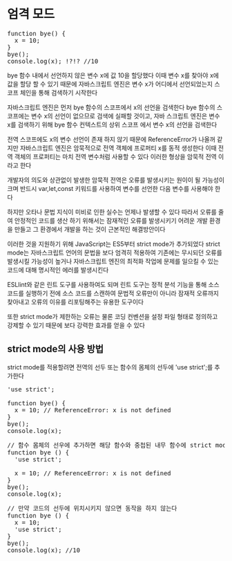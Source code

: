 # 엄격 모드

<pre>
function bye() {
  x = 10;
}
bye();
console.log(x); !?!? //10
</pre>

bye 함수 내에서 선언하지 않은 변수 x에 값 10을 할당했다 이때 변수 x를 찾아야 x에 값을 할당 할 수 있기 때문에 자바스크립트 엔진은 변수 x가 어디에서 선언되었는지 스코프 체인을 통해 검색하기 시작한다 

자바스크립트 엔진은 먼저 bye 함수의 스코프에서 x의 선언을 검색한다 bye 함수의 스코프에는 변수 x의 선언이 없으므로 검색에 실패할 것이고, 자바 스크립트 엔진은 변수 x를 검색하기 위해 bye 함수 컨텍스트의 상위 스코프 에서 변수 x의 선언을 검색한다 

전역 스코프에도 x의 변수 선언이 존재 하지 않기 때문에 ReferenceError가 나올꺼 같지만 자바스크립트 엔진은 암묵적으로 전역 객체에 프로퍼티 x를 동적 생성한다 이때 전역 객체의 프로퍼티는 마치 전역 변수처럼 사용할 수 있다 이러한 형상을 암묵적 전역 이라고 한다

개발자의 의도와 상관없이 발생한 암묵적 전역은 오류를 발생시키는 원이이 될 가능성이 크며 반드시 var,let,const 키워드를 사용하여 변수를 선언한 다음 변수를 사용해야 한다

하지만 오타나 문법 지식이 미비로 인한 실수는 언제나 발생할 수 있다 따라서 오류를 줄여 안정적인 코드를 생산 하기 위해서는 잠재적인 오류를 발생시키기 어려운 개발 환경을 만들고 그 환경에서 개발을 하는 것이 근본적인 해결방안이다

이러한 것을 지원하기 위해 JavaScript는 ES5부터 strict mode가 추가되었다 strict mode는 자바스크립트 언어의 문법을 보다 엄격히 적용하여 기존에는 무시되던 오류를 발생시킬 가능성이 높거나 자바스크립트 엔진의 최적화 작업에 문제를 일으킬 수 있는 코드에 대해 명시적인 에러를 발생시킨다

ESLlint와 같은 린트 도구를 사용하여도 되며 린트 도구는 정적 분석 기능을 통해 소스 코드를 실행하기 전에 소스 코드를 스캔하여 문법적 오류만이 아니라 잠재적 오류까지 찾아내고 오류의 이유를 리포팅해주는 유용한 도구이다

또한 strict mode가 제한하는 오류는 물론 코딩 컨벤션을 설정 파일 형태로 정의하고 강제할 수 있기 때문에 보다 강력한 효과를 얻을 수 있다 

## strict mode의 사용 방법
strict mode를 적용할려면 전역의 선두 또는 함수의 몸체의 선두에 'use strict';를 추가한다
<pre>
'use strict';

function bye() {
  x = 10; // ReferenceError: x is not defined
}
bye();
console.log(x);
</pre>

<pre>
// 함수 몸체의 선우에 추가하면 해당 함수와 중첩된 내무 함수에 strict mode가 적용된다
function bye () {
  'use strict';

  x = 10; // ReferenceError: x is not defined
}
bye();
console.log(x);
</pre>

<pre>
// 만약 코드의 선두에 위치시키지 않으면 동작을 하지 않는다
function bye () {
  x = 10; 
  'use strict';
}
bye();
console.log(x); //10
</pre>